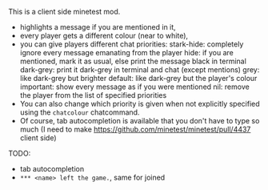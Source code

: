 This is a client side minetest mod.


* highlights a message if you are mentioned in it,
* every player gets a different colour (near to white),
* you can give players different chat priorities:
stark-hide: completely ignore every message emanating from the player
hide: if you are mentioned, mark it as usual, else print the message black in terminal
dark-grey: print it dark-grey in terminal and chat (except mentions)
grey: like dark-grey but brighter
default: like dark-grey but the player's colour
important: show every message as if you were mentioned
nil: remove the player from the list of specified priorities
* You can also change which priority is given when not explicitly specified using the ```chatcolour``` chatcommand.
* Of course, tab autocompletion is available that you don't have to type so much (I need to make https://github.com/minetest/minetest/pull/4437 client side)

TODO:
* tab autocompletion
* ```*** <name> left the game.```, same for joined
